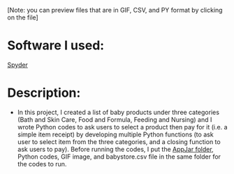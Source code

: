 [Note: you can preview files that are in GIF, CSV, and PY format by clicking on the file]

# Software I used: 
[Spyder](https://www.spyder-ide.org)

# Description: 
- In this project, I created a list of baby products under three categories (Bath and Skin Care, Food and Formula, Feeding and Nursing) and I wrote Python codes to ask users to select a product then pay for it (i.e. a simple item receipt) by developing multiple Python functions (to ask user to select item from the three categories, and a closing function to ask users to pay). Before running the codes, I put the [AppJar folder](http://appjar.info/Install/), Python codes, GIF image, and babystore.csv file in the same folder for the codes to run. 
